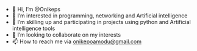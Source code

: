 - 👋 Hi, I’m @Onikeps
- 👀 I’m interested in programming, networking and Artificial intelligence
- 🌱 I’m skilling up and participating in projects using python and Artificial intelligence tools
- 💞️ I’m looking to collaborate on my interests 
- 📫 How to reach me via onikepoamodu@gmail.com

<!---
Onikeps/Onikeps is a ✨ special ✨ repository because its `README.md` (this file) appears on your GitHub profile.
You can click the Preview link to take a look at your changes.
--->
